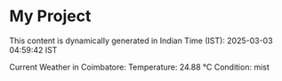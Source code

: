 # My Project

This content is dynamically generated in Indian Time (IST): 2025-03-03 04:59:42 IST


Current Weather in Coimbatore:
Temperature: 24.88 °C
Condition: mist
